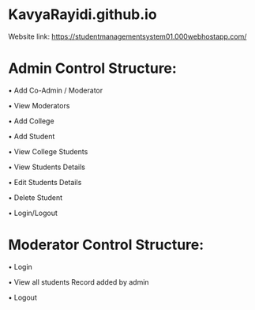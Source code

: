# KavyaRayidi.github.io

Website link: 
https://studentmanagementsystem01.000webhostapp.com/


# Admin Control Structure:

 • Add Co-Admin / Moderator
 
 • View Moderators
 
 • Add College
 
 • Add Student
 
 • View College Students
 
 • View Students Details
 
 • Edit Students Details
 
 • Delete Student
 
 • Login/Logout
 
 
# Moderator Control Structure:


 • Login
 
 • View all students Record added by admin
 
 • Logout
